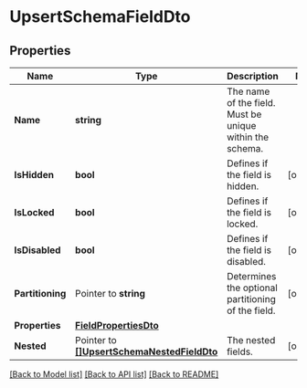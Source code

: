 # UpsertSchemaFieldDto

## Properties

Name | Type | Description | Notes
------------ | ------------- | ------------- | -------------
**Name** | **string** | The name of the field. Must be unique within the schema. | 
**IsHidden** | **bool** | Defines if the field is hidden. | [optional] 
**IsLocked** | **bool** | Defines if the field is locked. | [optional] 
**IsDisabled** | **bool** | Defines if the field is disabled. | [optional] 
**Partitioning** | Pointer to **string** | Determines the optional partitioning of the field. | [optional] 
**Properties** | [**FieldPropertiesDto**](FieldPropertiesDto.md) |  | 
**Nested** | Pointer to [**[]UpsertSchemaNestedFieldDto**](UpsertSchemaNestedFieldDto.md) | The nested fields. | [optional] 

[[Back to Model list]](../README.md#documentation-for-models) [[Back to API list]](../README.md#documentation-for-api-endpoints) [[Back to README]](../README.md)


